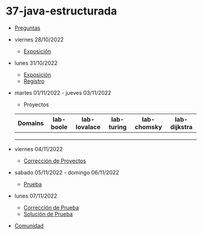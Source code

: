 # 37-java-estructurada

- [Preguntas](https://escuela.it/master-programacion-diseno-software)
- viernes 28/10/2022
  - [Exposición](https://escuela.it/master-programacion-diseno-software)
- lunes 31/10/2022
  - [Exposición](https://escuela.it/master-programacion-diseno-software)
  - [Registro](https://forms.gle/MBHfmjZD2Vo5VvmN7)
- martes 01/11/2022 - jueves 03/11/2022
  - Proyectos
  
  |Domains|lab-boole|lab-lovalace|lab-turing|lab-chomsky|lab-dijkstra|
  |-------|---------|------------|----------|-----------|--------------|
  |       |         |            |          |           |              |
  |       |         |            |          |           |              |
  |       |         |            |          |           |              |
- viernes 04/11/2022
  - [Corrección de Proyectos](https://escuela.it/master-programacion-diseno-software)
- sabado 05/11/2022 - domingo 06/11/2022
  - [Prueba](https://forms.gle/ou2nHMLJdtQyNLUPA)
- lunes 07/11/2022
  - [Corrección de Prueba](https://escuela.it/master-programacion-diseno-software)
  - [Solución de Prueba](https://docs.google.com/spreadsheets/d/1Uwtqa5VdD5wK2X7eLgkS6_th16aPnsW8pa5Ft2TyLPo/edit#gid=0)
- [Comunidad](https://app.slack.com/client/T02S3KYD464/C02TPSJ3T9U)
